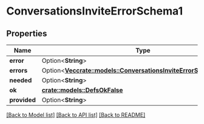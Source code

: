 # ConversationsInviteErrorSchema1

## Properties

Name | Type | Description | Notes
------------ | ------------- | ------------- | -------------
**error** | Option<**String**> |  | [optional]
**errors** | Option<[**Vec<crate::models::ConversationsInviteErrorSchema1Errors>**](conversations_invite_error_schema_1_errors.md)> |  | [optional]
**needed** | Option<**String**> |  | [optional]
**ok** | [**crate::models::DefsOkFalse**](defs_ok_false.md) |  | 
**provided** | Option<**String**> |  | [optional]

[[Back to Model list]](../README.md#documentation-for-models) [[Back to API list]](../README.md#documentation-for-api-endpoints) [[Back to README]](../README.md)


